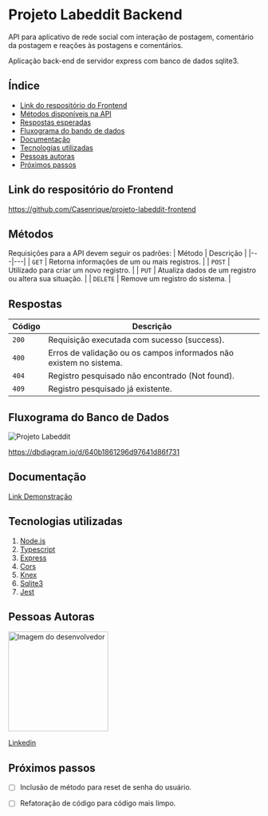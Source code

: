 


# **Projeto Labeddit Backend**

API para aplicativo de rede social com interação de postagem, comentário da postagem e reações às postagens e comentários.

Aplicação back-end de servidor express com banco de dados sqlite3.

## Índice
- <a href="#link">Link do respositório do Frontend</a>
- <a href="#métodos">Métodos disponíveis na API</a>
- <a href="#respostas">Respostas esperadas</a>
- <a href="#fluxograma">Fluxograma do bando de dados</a>
- <a href="#documentação">Documentação</a>
- <a href="#tecnologias">Tecnologias utilizadas</a>
- <a href="#pessoas">Pessoas autoras</a>
- <a href="#próximos">Próximos passos</a>


## Link do respositório do Frontend

https://github.com/Casenrique/projeto-labeddit-frontend


## Métodos
Requisições para a API devem seguir os padrões:
| Método | Descrição |
|---|---|
| `GET` | Retorna informações de um ou mais registros. |
| `POST` | Utilizado para criar um novo registro. |
| `PUT` | Atualiza dados de um registro ou altera sua situação. |
| `DELETE` | Remove um registro do sistema. |

## Respostas

| Código | Descrição |
|---|---|
| `200` | Requisição executada com sucesso (success).|
| `400` | Erros de validação ou os campos informados não existem no sistema.|
| `404` | Registro pesquisado não encontrado (Not found).|
| `409` | Registro pesquisado já existente.|

## Fluxograma do Banco de Dados
![Projeto Labeddit](https://user-images.githubusercontent.com/80413608/230808534-258d66b6-8695-422e-acc6-b75fc8cb2efa.png)

https://dbdiagram.io/d/640b1861296d97641d86f731

## Documentação
[Link Demonstração](https://documenter.getpostman.com/view/24424903/2s93JzN21N)

## Tecnologias utilizadas

1. [Node.js](https://nodejs.org/en/)
2. [Typescript](https://www.typescriptlang.org/)
3. [Express](https://expressjs.com/pt-br/)
4. [Cors](https://www.npmjs.com/package/cors)
5. [Knex](https://knexjs.org/)
6. [Sqlite3](https://www.sqlitetutorial.net/)
7. [Jest](https://jestjs.io/pt-BR/)

## Pessoas Autoras

<img style="width:200px" src="https://github.com/Casenrique.png" alt="Imagem do desenvolvedor">

[Linkedin](https://www.linkedin.com/in/carlos-henrique-de-souza-1767311a/)

## Próximos passos

- [ ] Inclusão de método para reset de senha do usuário.
- [ ] Refatoração de código para código mais limpo.



